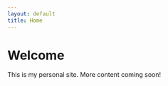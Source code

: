 ```yaml
---
layout: default
title: Home
---
```


# Welcome

This is my personal site. More content coming soon!
